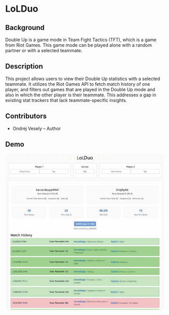 # LoLDuo
## Background
Double Up is a game mode in Team Fight Tactics (TFT), which is a game from Riot
Games. This game mode can be played alone with a random partner or with a 
selected teammate. 

## Description
This project allows users to view their Double Up statistics with a selected
teammate. It utilizes the Riot Games API to fetch match history of one player,
and filters out games that are played in the Double Up mode and also in which
the other player is their teammate. This addresses a gap in existing stat 
trackers that lack teammate-specific insights.

## Contributors
- Ondrej Vesely – Author

## Demo
![LoLDuo Dashboard](demo/dashboard.jpg)
